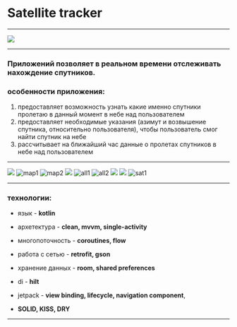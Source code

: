 # **Satellite tracker**

___

[![](https://camo.githubusercontent.com/a5ca0e52bb4a41baa3453cf67cbad338765a917fd8592a50fa96c20a53688d9a/68747470733a2f2f617661746172732e6d64732e79616e6465782e6e65742f693f69643d61633064633465663138613263356535633863343635633964623234333638642d343537363334352d696d616765732d7468756d6273266e3d3133)](https://play.google.com/store/apps/details?id=developer.mihailzharkovskiy.sputniki_v_kosmose&hl=ru&gl=US)

___

### Приложений позволяет в реальном времени отслеживать нахождение спутников.

### **особенности приложения:**

1. предоставляет возможность узнать какие именно спутники пролетаю в данный момент в небе над
   пользователем
2. предоставляет необходимые указания (азимут и возвышение спутника, относительно пользователя),
   чтобы пользователь смог найти спутник на небе
3. рассчитывает на ближайший час данные о пролетах спутников в небе над пользователем

___


![](https://play-lh.googleusercontent.com/N_YXwBWJbGV3C3QTLk_DaGoBL4Q_OdG_wNmE01LGnda5QJdsEzNKidPvOEJ1m6Wlxg=w1366-h657-rw)
![map1](https://user-images.githubusercontent.com/101467836/163455528-3b523506-e23c-49cb-9596-04f4cbfc850c.png)
![map2](https://user-images.githubusercontent.com/101467836/163455550-da0b84fe-466a-40d4-9527-1fbfc81760dd.png)
![](https://play-lh.googleusercontent.com/9kOc_QFIDDpOtu8qxMsQIiPXrBjVu7heuDrnPJKNyM8NDT77VehU-UsdfWDt8KXmoQ=w1366-h657-rw)
![all1](https://user-images.githubusercontent.com/101467836/163455734-6bcab1da-3acc-492b-af36-2c11596bcc86.png)
![all2](https://user-images.githubusercontent.com/101467836/163455747-bdc7dfa4-7668-4ee9-9531-c0f6d6cf57d4.png)
![](https://play-lh.googleusercontent.com/QhXdob0X8gs9chZecOC6zOv9tbs22gkqAtSD4t7jfZBy0h4kpKaAg212afo1vXw3Ig=w1366-h657-rw)
![](https://play-lh.googleusercontent.com/zas5c3rkFL8VNhHTqdWc9q_6NKFDlZc1BxUIK-Qzbhezzxw2BbxdseF3slrV9SgOrQ=w1366-h657-rw)
![sat1](https://user-images.githubusercontent.com/101467836/163455801-21575340-3894-42e4-b068-965dcbf918bc.png)

___

### технологии:
- язык - **kotlin**

- архетектура - **clean, mvvm, single-activity**

- многопоточность - **coroutines, flow**

- работа с сетью - **retrofit, gson**

- хранение данных - **room, shared preferences**

- di - **hilt**

- jetpack - **view binding, lifecycle, navigation component**,

- **SOLID, KISS, DRY**

___

